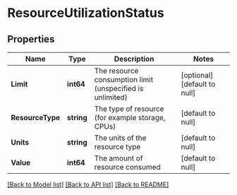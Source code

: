 # ResourceUtilizationStatus

## Properties
Name | Type | Description | Notes
------------ | ------------- | ------------- | -------------
**Limit** | **int64** | The resource consumption limit (unspecified is unlimited) | [optional] [default to null]
**ResourceType** | **string** | The type of resource (for example storage, CPUs) | [default to null]
**Units** | **string** | The units of the resource type | [default to null]
**Value** | **int64** | The amount of resource consumed | [default to null]

[[Back to Model list]](../README.md#documentation-for-models) [[Back to API list]](../README.md#documentation-for-api-endpoints) [[Back to README]](../README.md)
